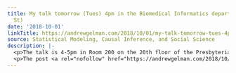 ```yaml
---
title: My talk tomorrow (Tues) 4pm in the Biomedical Informatics department (at 168th
  St)
date: '2018-10-01'
linkTitle: https://andrewgelman.com/2018/10/01/my-talk-tomorrow-tues-4pm-in-the-biomedical-informatics-department-at-168th-st/
source: Statistical Modeling, Causal Inference, and Social Science
description: |-
  <p>The talk is 4-5pm in Room 200 on the 20th floor of the Presbyterian Hospital Building, Columbia University Medical Center. I&#8217;m not sure what I&#8217;m gonna talk about. It&#8217;ll depend on what people are interested in discussing. Here are some possible topics: &#8211; The failure of null hypothesis significance testing when studying incremental changes, and [&#8230;]</p>
  <p>The post <a rel="nofollow" href="https://andrewgelman.com/2018/10/01/my-talk-tomorrow-tues-4pm-in-the-biomedica
---
```

